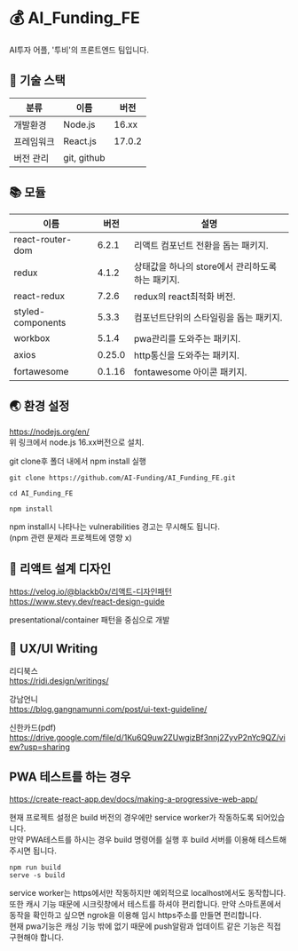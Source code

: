 # 💰 AI_Funding_FE

AI투자 어플, '투비'의 프론트엔드 팀입니다.

## 🧰 기술 스택

| 분류       | 이름        | 버전   |
| ---------- | ----------- | ------ |
| 개발환경   | Node.js     | 16.xx  |
| 프레임워크 | React.js    | 17.0.2 |
| 버전 관리  | git, github |        |

## 📚 모듈

| 이름              | 버전   | 설명                                              |
| ----------------- | ------ | ------------------------------------------------- |
| react-router-dom  | 6.2.1  | 리액트 컴포넌트 전환을 돕는 패키지.               |
| redux             | 4.1.2  | 상태값을 하나의 store에서 관리하도록 하는 패키지. |
| react-redux       | 7.2.6  | redux의 react최적화 버전.                         |
| styled-components | 5.3.3  | 컴포넌트단위의 스타일링을 돕는 패키지.            |
| workbox           | 5.1.4  | pwa관리를 도와주는 패키지.                        |
| axios             | 0.25.0 | http통신을 도와주는 패키지.                       |
| fortawesome       | 0.1.16 | fontawesome 아이콘 패키지.                        |

## 🌏 환경 설정

https://nodejs.org/en/  
위 링크에서 node.js 16.xx버전으로 설치.

git clone후 폴더 내에서 npm install 실행

```
git clone https://github.com/AI-Funding/AI_Funding_FE.git
```

```
cd AI_Funding_FE
```

```
npm install
```

npm install시 나타나는 vulnerabilities 경고는 무시해도 됩니다.  
(npm 관련 문제라 프로젝트에 영향 x)

## 🚧 리액트 설계 디자인

https://velog.io/@blackb0x/리액트-디자인패턴  
https://www.stevy.dev/react-design-guide

presentational/container 패턴을 중심으로 개발

## 📝 UX/UI Writing

리디북스  
https://ridi.design/writings/

강남언니  
https://blog.gangnamunni.com/post/ui-text-guideline/

신한카드(pdf)
https://drive.google.com/file/d/1Ku6Q9uw2ZUwgizBf3nnj2ZyvP2nYc9QZ/view?usp=sharing

## PWA 테스트를 하는 경우

https://create-react-app.dev/docs/making-a-progressive-web-app/

현재 프로젝트 설정은 build 버전의 경우에만 service worker가 작동하도록 되어있습니다.  
만약 PWA테스트를 하시는 경우 build 명령어를 실행 후 build 서버를 이용해 테스트해 주시면 됩니다.

```
npm run build
serve -s build
```

service worker는 https에서만 작동하지만 예외적으로 localhost에서도 동작합니다.  
또한 캐시 기능 때문에 시크릿창에서 테스트를 하셔야 편리합니다.
만약 스마트폰에서 동작을 확인하고 싶으면 ngrok을 이용해 임시 https주소를 만들면 편리합니다.  
현재 pwa기능은 캐싱 기능 밖에 없기 때문에 push알람과 업데이트 같은 기능은 직접 구현해야 합니다.
